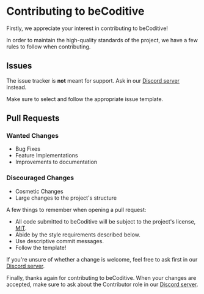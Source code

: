 # Contributing to beCoditive
Firstly, we appreciate your interest in contributing to beCoditive!

In order to maintain the high-quality standards of the project, we have a few rules to follow when contributing.


## Issues
The issue tracker is **not** meant for support. Ask in our [Discord server](https://discord.gg/BgWv28uQD4) instead.

Make sure to select and follow the appropriate issue template.

## Pull Requests
### Wanted Changes
* Bug Fixes
* Feature Implementations
* Improvements to documentation

### Discouraged Changes
* Cosmetic Changes
* Large changes to the project's structure

A few things to remember when opening a pull request:
* All code submitted to beCoditive will be subject to the project's license, [MIT](./LICENSE).
* Abide by the style requirements described below.
* Use descriptive commit messages.
* Follow the template!

If you're unsure of whether a change is welcome, feel free to ask first in our [Discord server](https://discord.gg/BgWv28uQD4).

Finally, thanks again for contributing to beCoditive. When your changes are accepted, make sure to ask about the Contributor role in our [Discord server](https://discord.gg/BgWv28uQD4).
